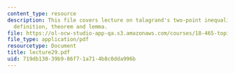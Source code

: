 ```yaml
---
content_type: resource
description: This file covers lecture on talagrand's two-point inequality based on
  definition, theorem and lemma.
file: https://ol-ocw-studio-app-qa.s3.amazonaws.com/courses/18-465-topics-in-statistics-statistical-learning-theory-spring-2007/719db13039b986f71a714b8c0dda996b_lecture29.pdf
file_type: application/pdf
resourcetype: Document
title: lecture29.pdf
uid: 719db130-39b9-86f7-1a71-4b8c0dda996b
---
```

